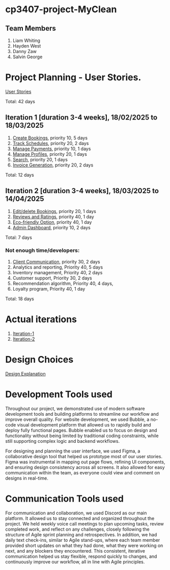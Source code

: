 
# cp3407-project-MyClean

## Team Members

1. Liam Whiting
2. Hayden West
3. Danny Zaw
4. Salvin George


# Project Planning - User Stories.
[User Stories](./User_stories.md)

Total: 42 days


## Iteration 1 [duration 3-4 weeks], 18/02/2025 to 18/03/2025 

1. [Create Bookings](./user_stories/user_story_01_CreateBookings.md), priority 10, 5 days 
2. [Track Schedules](./user_stories/user_story_02_TrackSchedules.md), priority 20, 2 days
3. [Manage Payments](./user_stories/user_story_03_ManagePayments.md), priority 10, 1 days
4. [Manage Profiles](./user_stories/user_story_04_CreateProfiles), priority 20, 1 days 
5. [Search](./user_stories/user_story_05_Search.md), priority 20, 1 days 
6. [Invoice Generation](./user_stories/user_story_06_InvoiceGeneration.md), priority 20, 2 days

Total: 12 days


## Iteration 2 [duration 3-4 weeks], 18/03/2025 to 14/04/2025

1. [Edit/delete Bookings](./user_stories/user_story_07_EditBookings), priority 20, 1 days
2. [Reviews and Ratings](./user_stories/user_story_09_Reviews), priority 40, 1 day
3. [Eco-friendly Option](./user_stories/user_story_10_Eco-friendly.md), priority 40, 1 day
4. [Admin Dashboard](./user_stories/user_story_11_AdminDashboard.md), priority 10, 2 days

Total: 7 days

### Not enough time/developers: 
1. [Client Communication](./user_stories/user_story_08_Messaging), priority 30, 2 days
2. Analytics and reporting, Priority 40, 5 days
3. Inventory management, Priority 40, 2 days
4. Customer support, Priority 30, 2 days
5. Recommendation algorithm, Priority 40, 4 days,
6. Loyalty program, Priority 40, 1 day

Total: 18 days

# Actual iterations
1. [Iteration-1](./iteration_1.md)
2. [Iteration-2](./iteration_2.md)

# Design Choices
[Design Explanation](user_stories/design_explanation.md)

# Development Tools used

Throughout our project, we demonstrated use of modern software development tools and building platforms to streamline 
our workflow and improve overall quality. For website development, we used Bubble, a no-code visual development 
platform that allowed us to rapidly build and deploy fully functional pages. Bubble enabled us to focus on design and 
functionality without being limited by traditional coding constraints, while still supporting complex logic and backend 
workflows.

For designing and planning the user interface, we used Figma, a collaborative design tool that helped us prototype most
of our user stories. Figma was instrumental in mapping out page flows, refining UI components, and ensuring design 
consistency across all screens. It also allowed for easy communication within the team, as everyone could view and 
comment on designs in real-time.

# Communication Tools used

For communication and collaboration, we used Discord as our main platform. It allowed us to stay connected and 
organized throughout the project. We held weekly voice call meetings to plan upcoming tasks, review completed work, and 
reflect on any challenges, closely following the structure of Agile sprint planning and retrospectives. In addition, we 
had daily text check-ins, similar to Agile stand-ups, where each team member provided short updates on what they had 
done, what they were working on next, and any blockers they encountered. This consistent, iterative communication 
helped us stay flexible, respond quickly to changes, and continuously improve our workflow, all in line with Agile 
principles.



